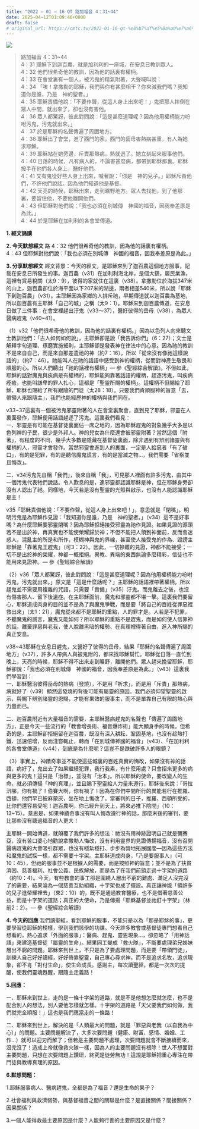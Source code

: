 ```yaml
---
title: "2022 – 01 – 16 QT 路加福音 4：31~44"
date: 2025-04-12T01:09:40+0800
draft: false
# original_url: https://cmtc.tw/2022-01-16-qt-%e8%b7%af%e5%8a%a0%e7%a6%8f%e9%9f%b3-4%ef%bc%9a3144
---
```


![](/images/qt.jpg)
> 路加福音 4：31\~44  
> 4：31 耶穌下到迦百農，就是加利利的一座城，在安息日教訓眾人。  
> 4：32 他們很希奇他的教訓，因為他的話裏有權柄。  
> 4：33 在會堂裏有一個人，被污鬼的精氣附著，大聲喊叫說：  
> 4：34 「唉！拿撒勒的耶穌，我們與你有甚麼相干？你來滅我們嗎？我知道你是誰，乃是　神的聖者。」  
> 4：35 耶穌責備他說：「不要作聲，從這人身上出來吧！」鬼把那人摔倒在眾人中間，就出來了，卻也沒有害他。  
> 4：36 眾人都驚訝，彼此對問說：「這是甚麼道理呢？因為他用權柄能力吩咐污鬼，污鬼就出來。」  
> 4：37 於是耶穌的名聲傳遍了周圍地方。  
> 4：38 耶穌出了會堂，進了西門的家。西門的岳母害熱病甚重，有人為她求耶穌。  
> 4：39 耶穌站在她旁邊，斥責那熱病，熱就退了。她立刻起來服事他們。  
> 4：40 日落的時候，凡有病人的，不論害甚麼病，都帶到耶穌那裏。耶穌按手在他們各人身上，醫好他們。  
> 4：41 又有鬼從好些人身上出來，喊著說：「你是　神的兒子。」耶穌斥責他們，不許他們說話。因為他們知道他是基督。  
> 4：42 天亮的時候，耶穌出來，走到曠野地方。眾人去找他，到了他那裏，要留住他，不要他離開他們。  
> 4：43 但耶穌對他們說：「我也必須在別城傳　神國的福音，因我奉差原是為此。」  
> 4：44 於是耶穌在加利利的各會堂傳道。

**1. 經文誦讀**

**2.  今天默想經文**
路 4：32 他們很希奇他的教訓，因為他的話裏有權柄。  
4：43 但耶穌對他們說：「我也必須在別城傳　神國的福音，因我奉差原是為此。」

**3. 分享默想經文**
經文背景：今天的經文，是耶穌來到了迦百農這個地方服事，記載在安息日所發生的事。迦百農（v31）在加利利海北岸，是個大鎮，居民業漁，這裡有貿易稅關（太9：9），彼得的家就住在這裏（v38）。拿撒勒位於海拔347米的山上，迦百農卻位於海平面以下207米的湖邊，兩者相差540米，所以說「耶穌下到迦百農」（v31）。主耶穌因為家鄉的人排斥祂，早期傳道就以迦百農為基地，所以迦百農有主耶穌「自己的城」之稱（太9：1）。耶穌來到迦百農傳道，在安息日做了三件事：在會堂裡趕出汙鬼（v33～37），醫好彼得的岳母（v38），為眾人醫病趕鬼（v40\~41）。

（1）v32「他們很希奇他的教訓，因為他的話裏有權柄。」因為以色列人向來聽文士教訓他們：「古人如何如何說」，主耶穌卻是說「我告訴你們」（6：27）；文士是解釋字句道理、琢磨實施細則，主耶穌卻是發表神在律法中的心意。因為祂的教訓不是來自自己，而是來自那差遣祂的神（約7：16），所以「從來沒有像祂這樣說話的」（約7：46）。祂能叫人在祂的話語中感受到神的權柄，從而對神產生敬畏和順服的心。所以人們聽出「祂的話裡有權柄」— 參《聖經綜合解讀》。不但如此，耶穌的話對魔鬼與疾病是有權柄的，耶穌能夠靠著話語的權柄，趕逐污鬼，叫疾病痊癒，也能叫謙卑的罪人扎心，這都是「聖靈所賜的權柄」。這權柄不但賜給了耶穌，耶穌也賜給了所有跟隨的門徒（太28：18）。只要我們肯順服神的旨意「去，帶領人來跟隨主」，我們也能經歷神的權柄與我們同在。

v33\~37這裏有一個被污鬼邪靈附著的人在會堂裏聚會，直到見了耶穌，邪靈在人裏面發作，耶穌便用話語趕逐了污鬼。這裏我們看見：  
一、邪靈是有可能在基督徒裏面佔一席之地的，因為耶穌趕鬼的對象幾乎大多是以色列神的子民，很少是外邦人。神的兒女為什麼還會被邪靈附著？當然這個「附著」，有程度的不同，幾乎大多數是隱藏在基督徒裏面，除非遇到有辨別諸靈與有權柄的人，邪靈才會發作。當然邪靈會進到人的裏面，一定是人給惡者「有了破口」，有的是犯罪，有的是聽信魔鬼謊言，有的是當滅之物…，我們需要「省察並且悔改」。

二、v34污鬼先自稱「我們」，後來自稱「我」，可見那人裡面有許多污鬼，由其中一個污鬼代表牠們說話。令人歎息的是，連邪靈都認識耶穌是神，但在耶穌身旁卻沒有人認出了祂。同樣地，今天若是沒有聖靈的光照與啟示，也沒有人能認識耶穌是主！

v35「耶穌責備他說：「不要作聲，從這人身上出來吧！」，意思就是「閉嘴」。明明污鬼是為耶穌作見證：「我知道你是誰，乃是　神的聖者。」（v34）這不是好事嗎？為什麼耶穌要邪靈閉嘴？因為耶穌拒絕接受邪靈為祂作見證。如果見證的源頭若不是出於神，再真實也不能使榮耀歸於神；不但不能把人領到神面前，反而會迷惑人，混亂主的所是和所作，模糊神與鬼的界線，甚至使人接受鬼的作為、毀謗主耶穌是「靠著鬼王趕鬼」（可3：22）。因此，一切摻雜的見證，神都不能接受；一切不是出於神的榮耀，神都一概拒絕。異教、異端的東西無論多麼精彩，信徒也不能用來見證神。— 參《聖經綜合解讀》

（2）v36「眾人都驚訝，彼此對問說：「這是甚麼道理呢？因為他用權柄能力吩咐污鬼，污鬼就出來。」原文是「這是什麼話呢？」主耶穌的話語裡帶著權柄，所以趕鬼並不需要用複雜的咒語，只需要「責備」（v35）汙鬼。而鬼離去之後，也沒有傷害那人、留下後遺症。在主耶穌面前，魔鬼和邪靈都不堪一擊。這裏我們要留心，耶穌道成肉身的目的並不是為了與魔鬼爭戰，而是要「將自己的百姓從罪惡裡救出來」（太1：21），魔鬼從來都不是耶穌的重點，人的罪才是。人若是不犯罪，不聽魔鬼的謊言，魔鬼又能如何？所以耶穌的重點不是趕鬼，而是如何使人信靠神的話，離棄罪惡與老我，使人脫離黑暗的權勢、在真理裡得著自由，進入神所賜的真正安息。

v38\~43耶穌在安息日趕鬼，又醫好了彼得的岳母，結果「耶穌的名聲傳遍了周圍地方」（v37），許多人帶病人與被鬼附的，都來找耶穌幫忙。耶穌從日落一直忙到晚上，天亮的時候，耶穌不得不出來走到曠野，離開他們。眾人趕來挽留耶穌，耶穌卻說：「我也必須在別城傳　神國的福音，因我奉差原是為此。」（v43）這裏我們學習到：  
一、耶穌醫治彼得岳母的熱病（發燒），不是用「祈求」，而是用「斥責」那熱病，病就好了（v39）顯然這發燒的背後可能有屬靈的原因。我們必須仰望聖靈的啟示，與賜下辨別諸靈的恩賜，才能有果效的服事主，而不是單靠自己有限的熱心與力量而已。

二、迦百農附近有大量福音的需要，主耶穌醫病趕鬼的名聲也「傳遍了周圍地方」，正是今天一些流行的「教會增長術、福音爆炸術」能大顯身手的時候。但希奇的是，主耶穌卻拒絕留在迦百農，既沒有深入耕耘、鞏固基地，也沒有趁熱打鐵、迅速倍增，反而淺嘗輒止，轉而「在別城傳神國的福音」（v43）、「在加利利的各會堂傳道」（v44），到底是為什麼呢？這豈不是跌破許多人的眼鏡？

（3）事實上，神蹟奇事並不能使這些城裏的百姓真實的悔改，如果沒有神的話語，病好了，鬼出去了如果繼續犯罪，我行我素，有什麼用處？只會招來更多的病與更多的鬼！這只是「治標」，並沒有「治本」。所以耶穌的使命，要改變人的生命，就必須傳揚「神的真理」，並且賜下聖靈給人力量來遵行，耶穌後來說：「哥拉汛哪，你有禍了！伯賽大啊，你有禍了！因為在你們中間所行的異能若行在推羅、西頓，他們早已披麻蒙灰，坐在地上悔改了。當審判的日子，推羅、西頓所受的，比你們還容易受呢！迦百農啊，你已經升到天上，將來必推下陰間」（10：13\~15）。意思是，如果神蹟奇事沒有叫人悔改遵行神的話，那麼末後的審判，要比那些沒有聽過福音的人更大！

主耶穌一開始傳道，就顛覆了我們許多的想法：祂沒有用神跡證明自己就是彌賽亞，沒有苦口婆心地勸說拿撒勒人悔改，沒有利用靈界的見證傳揚福音，沒有召開醫病趕鬼的大會吸引群眾，也沒有穩紮穩打、步步為營地拓展國度—因為這些方法和魔鬼的試探一樣，都不需要十字架。主耶穌道成肉身，「乃是要服事人」（可10：45），但祂的服事並不是根據人的需要，而是按照神的旨意；並不是為了扶貧濟困、慈善福利、社會公義、民族解放，而是為了在我們前頭走過十字架的道路（約10：4）。今天，有些教會的事工卻是圍繞人層出不窮的難處、滿足人沒完沒了的需要，結果淪為一個慈善互助組織，十字架也成了擺設。真正讓神能「領許多的兒子進榮耀裡去」（來2：10）的，既不是通過教育醫療，也不是借著慈善公益，而是十字架的道路；真正的大使命，乃是傳揚「耶穌基督並祂釘十字架」（林前2：2）。— 參《聖經綜合解讀》

**4. 今天的回應**
我們讀聖經，看到耶穌的服事，不能只是以為「那是耶穌的事」，更要學習從耶穌的榜樣，學到我們該學的功課。今天許多教會或基督徒專門想看自己想看的，熱心追求「外面的服事」：醫病、趕鬼、靈恩現象…，卻忽略了「用神話語」來建造基督徒「屬靈的生命」。結果同工變成「救火隊」，不斷要處理弟兄姊妹層出不窮的問題。耶穌來到世上，不只是為了要處理問題，而是要「帶領門徒」，訓練人自己好好讀經，好好倚靠聖靈，自己專心尋求神，而不是追求名牧，追求現象，卻不肯「對付生命」，使生命成長。感謝主，每次讀聖經，都是一次次的提醒，使我們靈魂甦醒，跟隨主走義路！

**5.回應：**
  
一、耶穌來到世上，走的是一條十字架的道路，就是不是他想怎麼就怎麼，也不是配合別人的想法，別人要他怎樣就怎樣。十字架的道路是「天父要我們如何做，我們就完全順服！」這也是我們應當走的一條路！

二、耶穌來到世上，解決的是「人類最大的問題，就是「罪惡與老我（以自我為中心）」的問題。主要問題解決了，大多次要問題（健康、財富、感情、婚姻、工作…）就可以迎刃而解了；但若是主要問題不處理，次要問題就會不斷接續而來，沒完沒了！造成上帝就像救火隊一樣，因為人的主要問題沒有根除！世人不想面對主要問題，只想在次要問題上鑽研，終究是徒勞無功！這規是耶穌把重心專注在帶門徒與教導真理的原因。

**6.默想問題：**
  
1.耶穌服事病人、醫病趕鬼，全都是為了福音？還是生命的果子？

2.社會福利與救濟弱勢，與基督福音之間的關聯是什麼？是直接關係？間接關係？因果關係？

3.一個人能得救最主要原因是什麼？人能夠行善的主要原因又是什麼？
